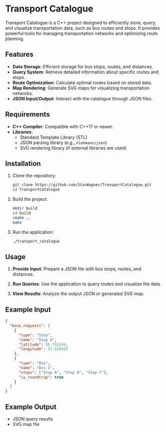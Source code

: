 # Transport Catalogue

Transport Catalogue is a C++ project designed to efficiently store, query, and visualize transportation data, such as bus routes and stops. It provides powerful tools for managing transportation networks and optimizing route planning.

## Features

- **Data Storage**: Efficient storage for bus stops, routes, and distances.
- **Query System**: Retrieve detailed information about specific routes and stops.
- **Route Optimization**: Calculate optimal routes based on stored data.
- **Map Rendering**: Generate SVG maps for visualizing transportation networks.
- **JSON Input/Output**: Interact with the catalogue through JSON files.

## Requirements

- **C++ Compiler**: Compatible with C++17 or newer.
- **Libraries**:
  - Standard Template Library (STL)
  - JSON parsing library (e.g., `nlohmann/json`)
  - SVG rendering library (if external libraries are used)

## Installation

1. Clone the repository:
   ```bash
   git clone https://github.com/StasWagner/TransportCatalogue.git
   cd TransportCatalogue
   ```

2. Build the project:
   ```bash
   mkdir build
   cd build
   cmake ..
   make
   ```

3. Run the application:
   ```bash
   ./transport_catalogue
   ```

## Usage

1. **Provide Input**: Prepare a JSON file with bus stops, routes, and distances.

2. **Run Queries**: Use the application to query routes and visualize the data.

3. **View Results**: Analyze the output JSON or generated SVG map.

## Example Input

```json
{
  "base_requests": [
    {
      "type": "Stop",
      "name": "Stop A",
      "latitude": 55.751244,
      "longitude": 37.618423
    },
    {
      "type": "Bus",
      "name": "Bus 1",
      "stops": ["Stop A", "Stop B", "Stop C"],
      "is_roundtrip": true
    }
  ]
}
```

## Example Output

- JSON query results
- SVG map file
